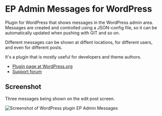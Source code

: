 EP Admin Messages for WordPress
===============================

Plugin for WordPress that shows messages in the WordPress admin area.
Messages are created and controlled using a JSON-config file, so it can be automatically updated when pushing with GIT and so on.

Different messages can be shown at diffent locations, for different users, and even for different posts.

It's a plugin that is mostly useful for developers and theme authors.

* [Plugin page at WordPress.org](http://wordpress.org/plugins/ep-admin-messages/)
* [Support forum](http://wordpress.org/support/plugin/ep-admin-messages)

## Screenshot

Three messages being shown on the edit post screen.

![Screenshot of WordPress plugin EP Admin Messages](http://s.wordpress.org/plugins/ep-admin-messages/screenshot-1.png?r=761277)
